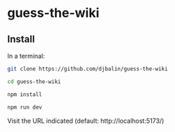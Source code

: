 # guess-the-wiki

## Install

In a terminal:

```sh
git clone https://github.com/djbalin/guess-the-wiki
```

```sh
cd guess-the-wiki
```

```sh
npm install
```

```sh
npm run dev
```

Visit the URL indicated (default: http://localhost:5173/)

